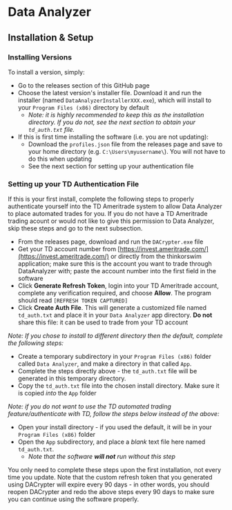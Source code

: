 # Data Analyzer
## Installation & Setup
### Installing Versions
To install a version, simply:
- Go to the releases section of this GitHub page
- Choose the latest version's installer file. Download it and run the installer (named `DataAnalyzerInstallerXXX.exe`), which will install to your `Program Files (x86)` directory by default
  - *Note: it is highly recommended to keep this as the installation directory. If you do not, see the next section to obtain your `td_auth.txt` file.*
- If this is first time installing the software (i.e. you are not updating):
  - Download the `profiles.json` file from the releases page and save to your home directory (e.g. `C:\Users\myusername\`). You will not have to do this when updating
  - See the next section for setting up your authentication file

### Setting up your TD Authentication File
If this is your first install, complete the following steps to properly authenticate yourself into the TD Ameritrade system to allow Data Analyzer to place automated trades for you. If you do not have a TD Ameritrade trading acount or would not like to give this permission to Data Analyzer, skip these steps and go to the next subsection.
- From the releases page, download and run the `DACrypter.exe` file
- Get your TD account number from [https://invest.ameritrade.com/](https://invest.ameritrade.com/) or directly from the thinkorswim application; make sure this is the account you want to trade through DataAnalyzer with; paste the account number into the first field in the software
- Click **Generate Refresh Token**, login into your TD Ameritrade account, complete any verification required, and choose **Allow**. The program should read `[REFRESH TOKEN CAPTURED]`
- Click **Create Auth File**. This will generate a customized file named `td_auth.txt` and place it in your `Data Analyzer` app directory. **Do not** share this file: it can be used to trade from your TD account

*Note: If you chose to install to different directory then the default, complete the following steps:*
- Create a temporary subdirectory in your `Program Files (x86)` folder called `Data Analyzer`, and make a directory in that called `App`.
- Complete the steps directly above - the `td_auth.txt` file will be generated in this temporary directory. 
- Copy the `td_auth.txt` file into the chosen install directory. Make sure it is copied *into* the `App` folder

*Note: if you do not want to use the TD automated trading feature/authenticate with TD, follow the steps below instead of the above:*
- Open your install directory - if you used the default, it will be in your `Program Files (x86)` folder
- Open the `App` subdirectory, and place a *blank* text file here named `td_auth.txt`.
  - *Note that the software **will not** run without this step*
  
You only need to complete these steps upon the first installation, not every time you update. Note that the custom refresh token that you generated using DACrypter will expire every 90 days - in other words, you should reopen DACrypter and redo the above steps every 90 days to make sure you can continue using the software properly.

